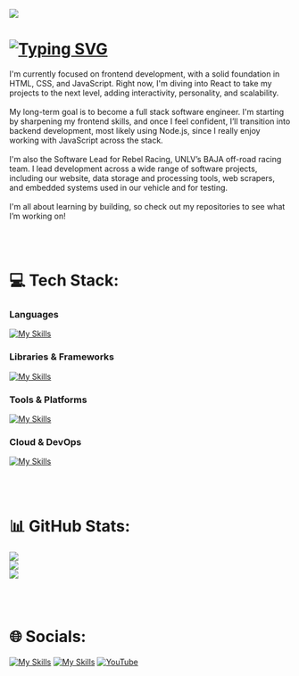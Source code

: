 ![](https://komarev.com/ghpvc/?username=gabegalindo&color=brightgreen&base=100&abbreviated=true)
# [![Typing SVG](https://readme-typing-svg.herokuapp.com?font=Inter&weight=500&size=64&duration=3000&pause=2000&color=FFFFFF&vCenter=true&width=500&height=70&lines=Hey%2C+I'm+Gabe)](https://git.io/typing-svg)  

I'm currently focused on frontend development, with a solid foundation in HTML, CSS, and JavaScript. Right now, I'm diving into React to take my projects to the next level, adding interactivity, personality, and scalability.<br><br>My long-term goal is to become a full stack software engineer. I'm starting by sharpening my frontend skills, and once I feel confident, I’ll transition into backend development, most likely using Node.js, since I really enjoy working with JavaScript across the stack.<br><br>I'm also the Software Lead for Rebel Racing, UNLV’s BAJA off-road racing team. I lead development across a wide range of software projects, including our website, data storage and processing tools, web scrapers, and embedded systems used in our vehicle and for testing.<br><br>I'm all about learning by building, so check out my repositories to see what I’m working on!

<br><br>
# 💻 Tech Stack:

### Languages
[![My Skills](https://skillicons.dev/icons?i=js,html,css,c,cpp,py,java,mysql,sqlite,perl)](https://skillicons.dev)

### Libraries & Frameworks
[![My Skills](https://skillicons.dev/icons?i=react)](https://skillicons.dev)

### Tools & Platforms
[![My Skills](https://skillicons.dev/icons?i=npm,webpack,babel,bootstrap,netlify,wordpress,figma,git,github,ps)](https://skillicons.dev)

### Cloud & DevOps
[![My Skills](https://skillicons.dev/icons?i=azure,aws)](https://skillicons.dev)

<br><br>
# 📊 GitHub Stats:

![](https://github-readme-stats.vercel.app/api?username=gabegalindo&theme=gruvbox&hide_border=false&include_all_commits=true&count_private=true)<br/>
![](https://nirzak-streak-stats.vercel.app/?user=gabegalindo&theme=gruvbox&hide_border=false)<br/>
![](https://github-readme-stats.vercel.app/api/top-langs/?username=gabegalindo&theme=gruvbox&hide_border=false&include_all_commits=true&count_private=true&layout=compact)

<br><br>
# 🌐 Socials:
[![My Skills](https://skillicons.dev/icons?i=linkedin)]([www.linkedin.com/in/gabriel-galindo-0118b219b](https://www.linkedin.com/in/gabriel-galindo-0118b219b/))
[![My Skills](https://skillicons.dev/icons?i=instagram)](https://instagram.com/gabegalindo)
[![YouTube](https://img.shields.io/badge/YouTube-%23FF0000.svg?logo=YouTube&logoColor=white)](https://youtube.com/@gabegalindo)

